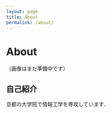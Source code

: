 ```yaml
---
layout: page
title: About
permalink: /about/
---
```


# About

（画像はまだ準備中です）

## 自己紹介

京都の大学院で情報工学を専攻しています．
